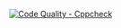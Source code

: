 
[![Code Quality - Cppcheck](https://github.com/GANGABHAVANIDONDAPATI/M2_Embeded_VehicleSeatHeatMonitoring-/actions/workflows/c-cpp.yml/badge.svg)](https://github.com/GANGABHAVANIDONDAPATI/M2_Embeded_VehicleSeatHeatMonitoring-/actions/workflows/c-cpp.yml)
